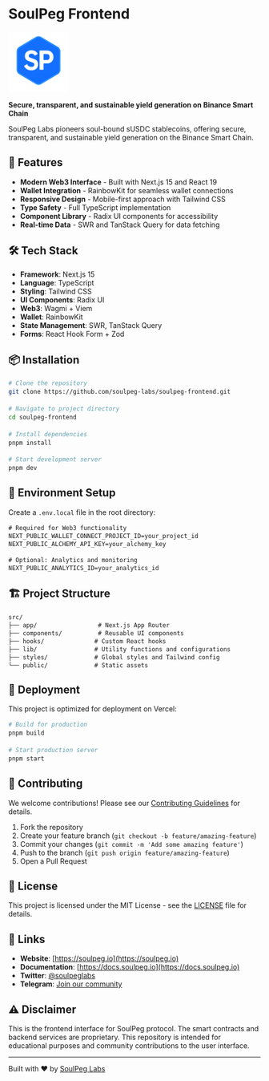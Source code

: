 # SoulPeg Frontend

<img src="./public/logo-soulpeg.png" alt="SoulPeg Logo" width="120" height="120">

**Secure, transparent, and sustainable yield generation on Binance Smart Chain**

SoulPeg Labs pioneers soul-bound sUSDC stablecoins, offering secure, transparent, and sustainable yield generation on the Binance Smart Chain.

## 🚀 Features

- **Modern Web3 Interface** - Built with Next.js 15 and React 19
- **Wallet Integration** - RainbowKit for seamless wallet connections
- **Responsive Design** - Mobile-first approach with Tailwind CSS
- **Type Safety** - Full TypeScript implementation
- **Component Library** - Radix UI components for accessibility
- **Real-time Data** - SWR and TanStack Query for data fetching

## 🛠 Tech Stack

- **Framework**: Next.js 15
- **Language**: TypeScript
- **Styling**: Tailwind CSS
- **UI Components**: Radix UI
- **Web3**: Wagmi + Viem
- **Wallet**: RainbowKit
- **State Management**: SWR, TanStack Query
- **Forms**: React Hook Form + Zod

## 📦 Installation

```bash
# Clone the repository
git clone https://github.com/soulpeg-labs/soulpeg-frontend.git

# Navigate to project directory
cd soulpeg-frontend

# Install dependencies
pnpm install

# Start development server
pnpm dev
```

## 🔧 Environment Setup

Create a `.env.local` file in the root directory:

```env
# Required for Web3 functionality
NEXT_PUBLIC_WALLET_CONNECT_PROJECT_ID=your_project_id
NEXT_PUBLIC_ALCHEMY_API_KEY=your_alchemy_key

# Optional: Analytics and monitoring
NEXT_PUBLIC_ANALYTICS_ID=your_analytics_id
```

## 🏗 Project Structure

```
src/
├── app/                 # Next.js App Router
├── components/          # Reusable UI components
├── hooks/              # Custom React hooks
├── lib/                # Utility functions and configurations
├── styles/             # Global styles and Tailwind config
└── public/             # Static assets
```

## 🚀 Deployment

This project is optimized for deployment on Vercel:

```bash
# Build for production
pnpm build

# Start production server
pnpm start
```

## 🤝 Contributing

We welcome contributions! Please see our [Contributing Guidelines](CONTRIBUTING.md) for details.

1. Fork the repository
2. Create your feature branch (`git checkout -b feature/amazing-feature`)
3. Commit your changes (`git commit -m 'Add some amazing feature'`)
4. Push to the branch (`git push origin feature/amazing-feature`)
5. Open a Pull Request

## 📄 License

This project is licensed under the MIT License - see the [LICENSE](LICENSE) file for details.

## 🔗 Links

- **Website**: [https://soulpeg.io](https://soulpeg.io)
- **Documentation**: [https://docs.soulpeg.io](https://docs.soulpeg.io)
- **Twitter**: [@soulpeglabs](https://x.com/soulpeglabs)
- **Telegram**: [Join our community](https://t.me/soulpeg)

## ⚠️ Disclaimer

This is the frontend interface for SoulPeg protocol. The smart contracts and backend services are proprietary. This repository is intended for educational purposes and community contributions to the user interface.

---

Built with ❤️ by [SoulPeg Labs](https://github.com/soulpeg-labs) 